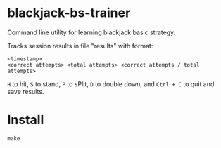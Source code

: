 # blackjack-bs-trainer

Command line utility for learning blackjack basic strategy.

Tracks session results in file "results" with format:

```
<timestamp>
<correct attempts> <total attempts> <correct attempts / total attempts>
```

`H` to hit, `S` to stand, `P` to sPlit, `D` to double down, and `Ctrl + C` to quit and save results.

# Install

`make`

